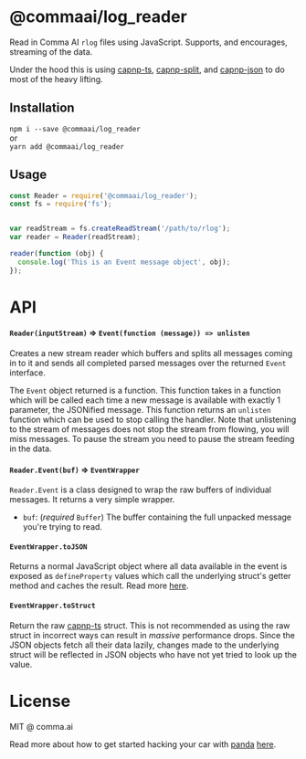 # @commaai/log_reader
Read in Comma AI `rlog` files using JavaScript. Supports, and encourages, streaming of the data.

Under the hood this is using [capnp-ts](https://npm.im/capnp-ts), [capnp-split](https://npm.im/capnp-split), and [capnp-json](https://npm.im/capnp-json) to do most of the heavy lifting.

## Installation
`npm i --save @commaai/log_reader`  
or  
`yarn add @commaai/log_reader`

## Usage
```js
const Reader = require('@commaai/log_reader');
const fs = require('fs');


var readStream = fs.createReadStream('/path/to/rlog');
var reader = Reader(readStream);

reader(function (obj) {
  console.log('This is an Event message object', obj);
});

```

# API

#### `Reader(inputStream)` => `Event(function (message)) => unlisten`
Creates a new stream reader which buffers and splits all messages coming in to it and sends all completed parsed messages over the returned `Event` interface.

The `Event` object returned is a function. This function takes in a function which will be called each time a new message is available with exactly 1 parameter, the JSONified message. This function returns an `unlisten` function which can be used to stop calling the handler. Note that unlistening to the stream of messages does not stop the stream from flowing, you will miss messages. To pause the stream you need to pause the stream feeding in the data.

#### `Reader.Event(buf)` => `EventWrapper`
`Reader.Event` is a class designed to wrap the raw buffers of individual messages. It returns a very simple wrapper.

 * `buf`: (*required* `Buffer`) The buffer containing the full unpacked message you're trying to read.

#### `EventWrapper.toJSON`
Returns a normal JavaScript object where all data available in the event is exposed as `defineProperty` values which call the underlying struct's getter method and caches the result. Read more [here](https://npm.im/capnp-json).

#### `EventWrapper.toStruct`
Return the raw [capnp-ts](https://npm.im/capnp-ts) struct. This is not recommended as using the raw struct in incorrect ways can result in *massive* performance drops. Since the JSON objects fetch all their data lazily, changes made to the underlying struct will be reflected in JSON objects who have not yet tried to look up the value.

# License
MIT @ comma.ai

Read more about how to get started hacking your car with [panda](https://shop.comma.ai/products/panda-obd-ii-dongle) [here](https://medium.com/@comma_ai/a-panda-and-a-cabana-how-to-get-started-car-hacking-with-comma-ai-b5e46fae8646).
